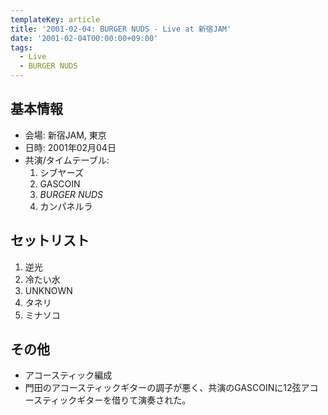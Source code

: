```yaml
---
templateKey: article
title: '2001-02-04: BURGER NUDS - Live at 新宿JAM'
date: '2001-02-04T00:00:00+09:00'
tags:
  - Live
  - BURGER NUDS
---
```

## 基本情報

* 会場: 新宿JAM, 東京
* 日時: 2001年02月04日
* 共演/タイムテーブル:
  1. シブヤーズ
  1. GASCOIN
  1. *BURGER NUDS*
  1. カンパネルラ

## セットリスト

1. 逆光
1. 冷たい水
1. UNKNOWN
1. タネリ
1. ミナソコ

## その他

* アコースティック編成
* 門田のアコースティックギターの調子が悪く、共演のGASCOINに12弦アコースティックギターを借りて演奏された。
